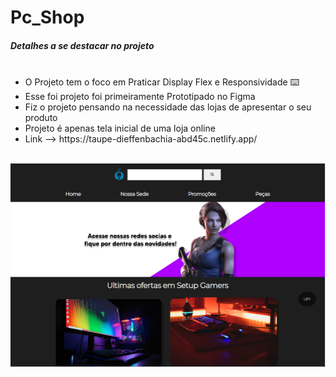# Pc_Shop


<h5>Detalhes a se destacar no projeto</h5>

<ul>
     <li>O Projeto tem o foco em Praticar Display Flex e Responsividade ⌨️</li>
     <li>Esse foi projeto foi primeiramente Prototipado no Figma</li>
     <li>Fiz o projeto pensando na necessidade das lojas de apresentar o seu produto</li>
     <li>Projeto é apenas tela inicial de uma loja online</li>
     <li> Link --> https://taupe-dieffenbachia-abd45c.netlify.app/ </li>
     
</ul>
<br>

 <img src="Screenshot_1.png" alt="">


